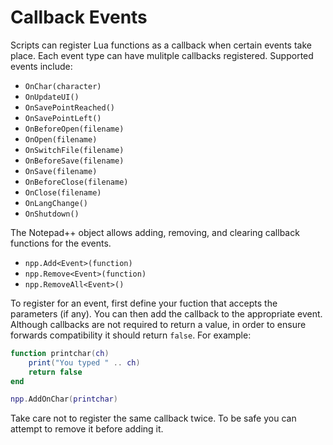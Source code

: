 # Callback Events
Scripts can register Lua functions as a callback when certain events take place. Each event type can have mulitple callbacks registered. Supported events include:

- `OnChar(character)`
- `OnUpdateUI()`
- `OnSavePointReached()`
- `OnSavePointLeft()`
- `OnBeforeOpen(filename)`
- `OnOpen(filename)`
- `OnSwitchFile(filename)`
- `OnBeforeSave(filename)`
- `OnSave(filename)`
- `OnBeforeClose(filename)`
- `OnClose(filename)`
- `OnLangChange()`
- `OnShutdown()`

The Notepad++ object allows adding, removing, and clearing callback functions for the events. 

- `npp.Add<Event>(function)`
- `npp.Remove<Event>(function)`
- `npp.RemoveAll<Event>()`

To register for an event, first define your fuction that accepts the parameters (if any). You can then add the callback to the appropriate event. Although callbacks are not required to return a value, in order to ensure forwards compatibility it should return `false`. For example:

```lua
function printchar(ch)
    print("You typed " .. ch)
    return false
end

npp.AddOnChar(printchar)
```

Take care not to register the same callback twice. To be safe you can attempt to remove it before adding it.
